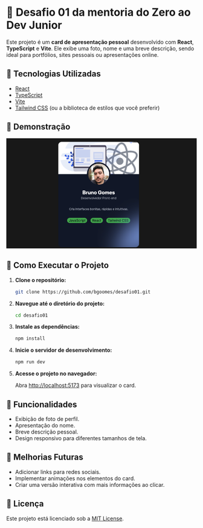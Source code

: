 
# 💼 Desafio 01 da mentoria do Zero ao Dev Junior

Este projeto é um **card de apresentação pessoal** desenvolvido com **React**, **TypeScript** e **Vite**. Ele exibe uma foto, nome e uma breve descrição, sendo ideal para portfólios, sites pessoais ou apresentações online.

## 🚀 Tecnologias Utilizadas

- [React](https://reactjs.org/)
- [TypeScript](https://www.typescriptlang.org/)
- [Vite](https://vitejs.dev/)
- [Tailwind CSS](https://tailwindcss.com) (ou a biblioteca de estilos que você preferir)


## 📸 Demonstração

![Demonstração do Card](./public/card.png)

## 🔧 Como Executar o Projeto

1. **Clone o repositório:**

   ```bash
   git clone https://github.com/bgoomes/desafio01.git
   ```

2. **Navegue até o diretório do projeto:**

   ```bash
   cd desafio01
   ```

3. **Instale as dependências:**

   ```bash
   npm install
   ```

4. **Inicie o servidor de desenvolvimento:**

   ```bash
   npm run dev
   ```

5. **Acesse o projeto no navegador:**

   Abra [http://localhost:5173](http://localhost:5173) para visualizar o card.

## 🎯 Funcionalidades

- Exibição de foto de perfil.
- Apresentação do nome.
- Breve descrição pessoal.
- Design responsivo para diferentes tamanhos de tela.

## 📌 Melhorias Futuras

- Adicionar links para redes sociais.
- Implementar animações nos elementos do card.
- Criar uma versão interativa com mais informações ao clicar.

## 📝 Licença

Este projeto está licenciado sob a [MIT License](LICENSE).
